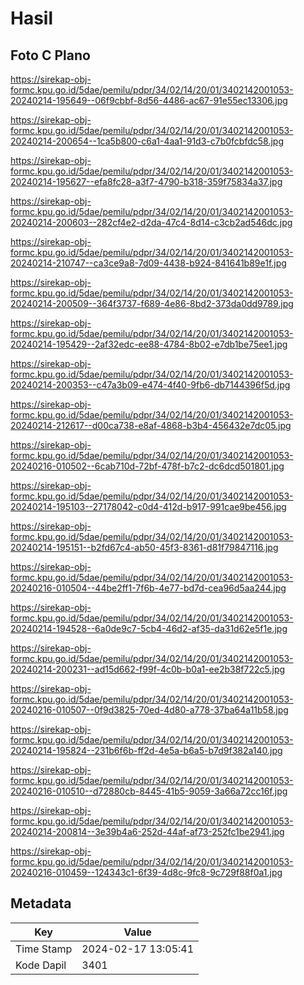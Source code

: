 # Hasil

## Foto C Plano

https://sirekap-obj-formc.kpu.go.id/5dae/pemilu/pdpr/34/02/14/20/01/3402142001053-20240214-195649--06f9cbbf-8d56-4486-ac67-91e55ec13306.jpg

https://sirekap-obj-formc.kpu.go.id/5dae/pemilu/pdpr/34/02/14/20/01/3402142001053-20240214-200654--1ca5b800-c6a1-4aa1-91d3-c7b0fcbfdc58.jpg

https://sirekap-obj-formc.kpu.go.id/5dae/pemilu/pdpr/34/02/14/20/01/3402142001053-20240214-195627--efa8fc28-a3f7-4790-b318-359f75834a37.jpg

https://sirekap-obj-formc.kpu.go.id/5dae/pemilu/pdpr/34/02/14/20/01/3402142001053-20240214-200603--282cf4e2-d2da-47c4-8d14-c3cb2ad546dc.jpg

https://sirekap-obj-formc.kpu.go.id/5dae/pemilu/pdpr/34/02/14/20/01/3402142001053-20240214-210747--ca3ce9a8-7d09-4438-b924-841641b89e1f.jpg

https://sirekap-obj-formc.kpu.go.id/5dae/pemilu/pdpr/34/02/14/20/01/3402142001053-20240214-200509--364f3737-f689-4e86-8bd2-373da0dd9789.jpg

https://sirekap-obj-formc.kpu.go.id/5dae/pemilu/pdpr/34/02/14/20/01/3402142001053-20240214-195429--2af32edc-ee88-4784-8b02-e7db1be75ee1.jpg

https://sirekap-obj-formc.kpu.go.id/5dae/pemilu/pdpr/34/02/14/20/01/3402142001053-20240214-200353--c47a3b09-e474-4f40-9fb6-db7144396f5d.jpg

https://sirekap-obj-formc.kpu.go.id/5dae/pemilu/pdpr/34/02/14/20/01/3402142001053-20240214-212617--d00ca738-e8af-4868-b3b4-456432e7dc05.jpg

https://sirekap-obj-formc.kpu.go.id/5dae/pemilu/pdpr/34/02/14/20/01/3402142001053-20240216-010502--6cab710d-72bf-478f-b7c2-dc6dcd501801.jpg

https://sirekap-obj-formc.kpu.go.id/5dae/pemilu/pdpr/34/02/14/20/01/3402142001053-20240214-195103--27178042-c0d4-412d-b917-991cae9be456.jpg

https://sirekap-obj-formc.kpu.go.id/5dae/pemilu/pdpr/34/02/14/20/01/3402142001053-20240214-195151--b2fd67c4-ab50-45f3-8361-d81f79847116.jpg

https://sirekap-obj-formc.kpu.go.id/5dae/pemilu/pdpr/34/02/14/20/01/3402142001053-20240216-010504--44be2ff1-7f6b-4e77-bd7d-cea96d5aa244.jpg

https://sirekap-obj-formc.kpu.go.id/5dae/pemilu/pdpr/34/02/14/20/01/3402142001053-20240214-194528--6a0de9c7-5cb4-46d2-af35-da31d62e5f1e.jpg

https://sirekap-obj-formc.kpu.go.id/5dae/pemilu/pdpr/34/02/14/20/01/3402142001053-20240214-200231--ad15d662-f99f-4c0b-b0a1-ee2b38f722c5.jpg

https://sirekap-obj-formc.kpu.go.id/5dae/pemilu/pdpr/34/02/14/20/01/3402142001053-20240216-010507--0f9d3825-70ed-4d80-a778-37ba64a11b58.jpg

https://sirekap-obj-formc.kpu.go.id/5dae/pemilu/pdpr/34/02/14/20/01/3402142001053-20240214-195824--231b6f6b-ff2d-4e5a-b6a5-b7d9f382a140.jpg

https://sirekap-obj-formc.kpu.go.id/5dae/pemilu/pdpr/34/02/14/20/01/3402142001053-20240216-010510--d72880cb-8445-41b5-9059-3a66a72cc16f.jpg

https://sirekap-obj-formc.kpu.go.id/5dae/pemilu/pdpr/34/02/14/20/01/3402142001053-20240214-200814--3e39b4a6-252d-44af-af73-252fc1be2941.jpg

https://sirekap-obj-formc.kpu.go.id/5dae/pemilu/pdpr/34/02/14/20/01/3402142001053-20240216-010459--124343c1-6f39-4d8c-9fc8-9c729f88f0a1.jpg


## Metadata

| Key        | Value               |
| ---------- | ------------------- |
| Time Stamp | 2024-02-17 13:05:41 |
| Kode Dapil | 3401                |



